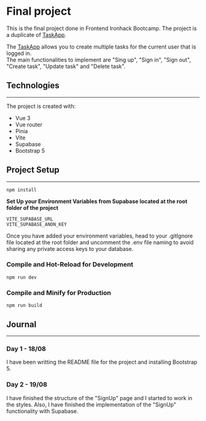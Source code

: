 # Final project
This is the final project done in Frontend Ironhack Bootcamp.
The project is a duplicate of [TaskApp](https://vue-supabase-todo.vercel.app/auth).

The [TaskApp](https://vue-supabase-todo.vercel.app/auth) allows you to create multiple tasks for the current user that is logged in.  
The main functionalities to implement are "Sing up", "Sign in", "Sign out", "Create task", "Update task" and "Delete task".  
  
## Technologies
***
The project is created with:

* Vue 3
* Vue router
* Pinia
* Vite
* Supabase
* Bootstrap 5

## Project Setup
***
```
npm install
```

**Set Up your Environment Variables from Supabase located at the root folder of the project**
```
VITE_SUPABASE_URL
VITE_SUPABASE_ANON_KEY 
```  

Once you have added your environment variables, head to your .gitIgnore file located at the root folder and uncomment the .env file naming to avoid sharing any private access keys to your database.

### Compile and Hot-Reload for Development
```
npm run dev
```

### Compile and Minify for Production
```
npm run build
```  

## Journal
***      
### **Day 1 - 18/08**
I have been writting the README file for the project and installing Bootstrap 5.  

### **Day 2 - 19/08**
I have finished the structure of the "SignUp" page and I started to work in the styles.
Also, I have finished the implementation of the "SignUp" functionality with Supabase.